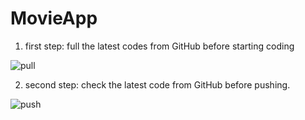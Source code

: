 # MovieApp


1. first step:    full the latest codes from GitHub before starting coding
   
![pull](https://github.com/user-attachments/assets/dae8819d-125d-4e5b-bc79-5acb780c5f4e)


2. second step: check the latest code from GitHub before pushing.
   
![push](https://github.com/user-attachments/assets/27c69c0e-9e87-49a6-8227-d21738308435)
